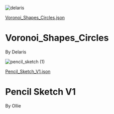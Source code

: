 ![delaris](https://github.com/neilyboy/DrawingBotPresets/assets/9546844/18477751-fecb-4ce1-b4aa-005bb5e15b5c)

[Voronoi_Shapes_Circles.json](https://github.com/neilyboy/DrawingBotPresets/files/13546622/Voronoi_Shapes_Circles.json)
# Voronoi_Shapes_Circles
By Delaris

![pencil_sketch (1)](https://github.com/neilyboy/DrawingBotPresets/assets/9546844/1abea889-e8fc-45da-b9c6-2c77de50e330)

[Pencil_Sketch_V1.json](https://github.com/neilyboy/DrawingBotPresets/files/13546591/Pencil_Sketch_V1.json)
# Pencil Sketch V1
By Ollie
